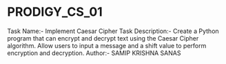# PRODIGY_CS_01
Task Name:- Implement Caesar Cipher
Task Description:- Create a Python program that can encrypt and decrypt text using the Caesar Cipher algorithm. Allow users to input a message and a shift value to perform encryption and decryption.
Author:- SAMIP KRISHNA SANAS

